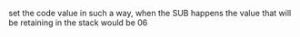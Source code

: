 set the code value in such a way,
when the SUB happens the value that will be retaining in the stack would be 06